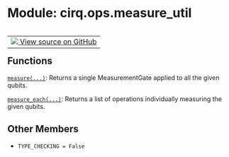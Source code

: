<div itemscope itemtype="http://developers.google.com/ReferenceObject">
<meta itemprop="name" content="cirq.ops.measure_util" />
<meta itemprop="path" content="Stable" />
<meta itemprop="property" content="TYPE_CHECKING"/>
</div>

# Module: cirq.ops.measure_util

<!-- Insert buttons and diff -->

<table class="tfo-notebook-buttons tfo-api" align="left">

<td>
  <a target="_blank" href="https://github.com/quantumlib/cirq/tree/master/cirq/ops/measure_util.py">
    <img src="https://www.tensorflow.org/images/GitHub-Mark-32px.png" />
    View source on GitHub
  </a>
</td>
</table>







## Functions

[`measure(...)`](../../cirq/ops/measure.md): Returns a single MeasurementGate applied to all the given qubits.

[`measure_each(...)`](../../cirq/ops/measure_each.md): Returns a list of operations individually measuring the given qubits.

## Other Members

* `TYPE_CHECKING = False` <a id="TYPE_CHECKING"></a>
